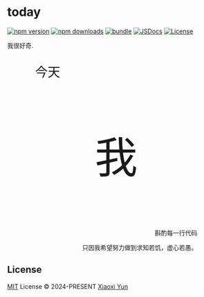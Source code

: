 # today

[![npm version][npm-version-src]][npm-version-href]
[![npm downloads][npm-downloads-src]][npm-downloads-href]
[![bundle][bundle-src]][bundle-href]
[![JSDocs][jsdocs-src]][jsdocs-href]
[![License][license-src]][license-href]

我很好奇.

<div style='text-align:center;'>
  <div style='width:375px;margin:auto;text-align:center;'>
    <p style='font-size: 29px;text-align:left;'>今天</p>
    <p style='font-size:99px'>
      我<span style='font-size:59px'></span>
    </p>
    <p style='text-align:right;'>
      斟酌每一行代码
    </p>
    <p style='text-align:right;'>
      只因我希望努力做到求知若饥，虚心若愚。
    </p>
  </div>
</div>


## License

[MIT](./LICENSE) License © 2024-PRESENT [Xiaoxi Yun](https://github.com/ycte)

<!-- Badges -->

[npm-version-src]: https://img.shields.io/npm/v/today-ycte?style=flat&colorA=080f12&colorB=1fa669
[npm-version-href]: https://npmjs.com/package/today-ycte
[npm-downloads-src]: https://img.shields.io/npm/dm/today-ycte?style=flat&colorA=080f12&colorB=1fa669
[npm-downloads-href]: https://npmjs.com/package/today-ycte
[bundle-src]: https://img.shields.io/bundlephobia/minzip/today-ycte?style=flat&colorA=080f12&colorB=1fa669&label=minzip
[bundle-href]: https://bundlephobia.com/result?p=today-ycte
[license-src]: https://img.shields.io/github/license/ycte/today.svg?style=flat&colorA=080f12&colorB=1fa669
[license-href]: https://github.com/ycte/today/blob/main/LICENSE
[jsdocs-src]: https://img.shields.io/badge/jsdocs-reference-080f12?style=flat&colorA=080f12&colorB=1fa669
[jsdocs-href]: https://www.jsdocs.io/package/today-ycte
